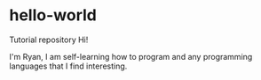 # hello-world
Tutorial repository
Hi! 

I'm Ryan, I am self-learning how to program and any programming languages that I find interesting.

